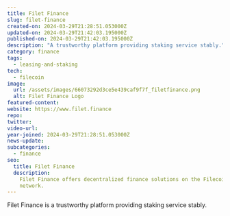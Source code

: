 ```yaml
---
title: Filet Finance
slug: filet-finance
created-on: 2024-03-29T21:28:51.053000Z
updated-on: 2024-03-29T21:42:03.195000Z
published-on: 2024-03-29T21:42:03.195000Z
description: "A trustworthy platform providing staking service stably."
category: finance
tags:
  - leasing-and-staking
tech:
  - filecoin
image:
  url: /assets/images/66073292d3ce5e439caf9f7f_filetfinance.png
  alt: Filet Finance Logo
featured-content:
website: https://www.filet.finance
repo:
twitter:
video-url:
year-joined: 2024-03-29T21:28:51.053000Z
news-update:
subcategories:
  - finance
seo:
  title: Filet Finance
  description:
    Filet Finance offers decentralized finance solutions on the Filecoin
    network.
---
```


Filet Finance is a trustworthy platform providing staking service stably.
